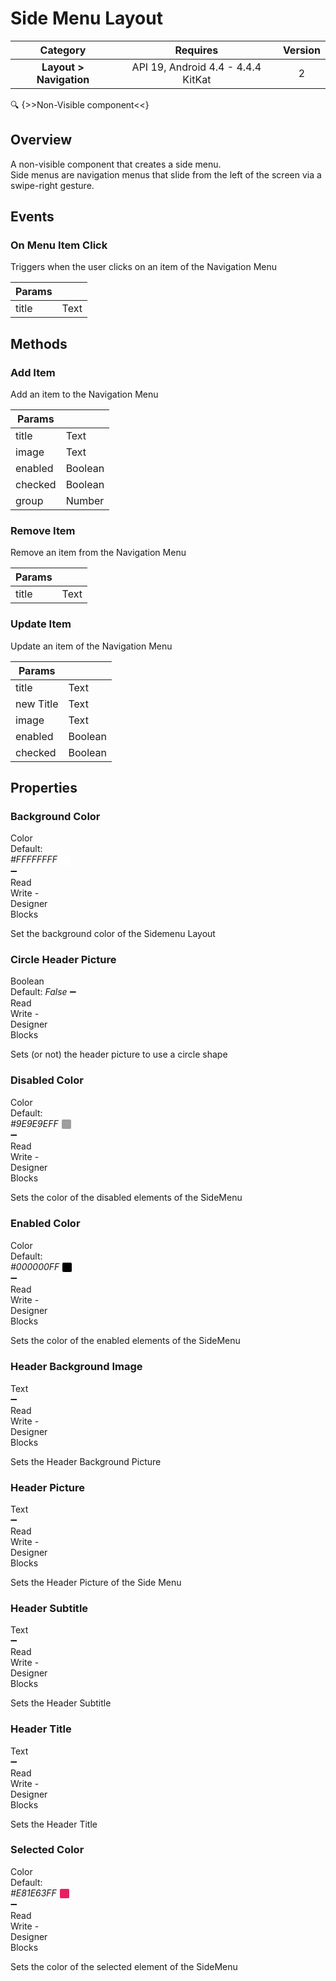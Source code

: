 # Side Menu Layout

| Category | Requires | Version |
|:--------:|:-------:|:--------:|
|**Layout > Navigation**|<span class="chip chip-any">API 19, Android 4.4 - 4.4.4 KitKat</span>|<span class="chip chip-number">2</span>|

:mag: {>>Non-Visible component<<}

## Overview

A non-visible component that creates a side menu.   
Side menus are navigation menus that slide from the left of the screen via a swipe-right gesture.

## Events

### On Menu Item Click

Triggers when the user clicks on an item of the Navigation Menu

<div class="block" ai2-block="event" not-rendered="true" value="%7B%22componentName%22:%20%22Side%20Menu%20Layout%22,%20%22name%22:%20%22On%20Menu%20Item%20Click%22,%20%22param%22:%20%5B%22title%22%5D%7D"></div>

| Params | []() |
|--------|------|
|title|<span class="chip chip-text">Text</span>|

## Methods

### Add Item

Add an item to the Navigation Menu

<div class="block" ai2-block="method" not-rendered="true" value="%7B%22componentName%22:%20%22Side%20Menu%20Layout%22,%20%22name%22:%20%22Add%20Item%22,%20%22output%22:%20false,%20%22param%22:%20%5B%22title%22,%20%22image%22,%20%22enabled%22,%20%22checked%22,%20%22group%22%5D%7D"></div>

| Params | []() |
|--------|------|
|title|<span class="chip chip-text">Text</span>|
|image|<span class="chip chip-text">Text</span>|
|enabled|<span class="chip chip-boolean">Boolean</span>|
|checked|<span class="chip chip-boolean">Boolean</span>|
|group|<span class="chip chip-number">Number</span>|

### Remove Item

Remove an item from the Navigation Menu

<div class="block" ai2-block="method" not-rendered="true" value="%7B%22componentName%22:%20%22Side%20Menu%20Layout%22,%20%22name%22:%20%22Remove%20Item%22,%20%22output%22:%20false,%20%22param%22:%20%5B%22title%22%5D%7D"></div>

| Params | []() |
|--------|------|
|title|<span class="chip chip-text">Text</span>|

### Update Item

Update an item of the Navigation Menu

<div class="block" ai2-block="method" not-rendered="true" value="%7B%22componentName%22:%20%22Side%20Menu%20Layout%22,%20%22name%22:%20%22Update%20Item%22,%20%22output%22:%20false,%20%22param%22:%20%5B%22title%22,%20%22new%20Title%22,%20%22image%22,%20%22enabled%22,%20%22checked%22%5D%7D"></div>

| Params | []() |
|--------|------|
|title|<span class="chip chip-text">Text</span>|
|new Title|<span class="chip chip-text">Text</span>|
|image|<span class="chip chip-text">Text</span>|
|enabled|<span class="chip chip-boolean">Boolean</span>|
|checked|<span class="chip chip-boolean">Boolean</span>|

## Properties

### Background Color

<span style="user-select: none; white-space:pre-wrap;"><span class="chip chip-color">Color</span> <span class="chip chip-color">Default: <i>#FFFFFFFF</i>&nbsp;<span style="width: 15px; height: 15px; margin: auto; display: inline-block; border: 1px solid white; vertical-align: middle; border-radius: 3px; background-color: #FFFFFF;"></span></span> :heavy_minus_sign: <span class="chip chip-rw">Read</span> <span class="chip chip-rw">Write</span>  - <span class="chip chip-bd">Designer</span> <span class="chip chip-bd">Blocks</span></span>

Set the background color of the Sidemenu Layout

<div class="block" ai2-block="property" not-rendered="true" value="%7B%22componentName%22:%20%22Side%20Menu%20Layout%22,%20%22name%22:%20%22Background%20Color%22,%20%22getter%22:%20true%7D"></div>
<div class="block" ai2-block="property" not-rendered="true" value="%7B%22componentName%22:%20%22Side%20Menu%20Layout%22,%20%22name%22:%20%22Background%20Color%22,%20%22getter%22:%20false%7D"></div>

### Circle Header Picture

<span style="user-select: none; white-space:pre-wrap;"><span class="chip chip-boolean">Boolean</span> <span class="chip chip-boolean">Default: <i>False</i></span> :heavy_minus_sign: <span class="chip chip-rw">Read</span> <span class="chip chip-rw">Write</span>  - <span class="chip chip-bd">Designer</span> <span class="chip chip-bd">Blocks</span></span>

Sets (or not) the header picture to use a circle shape

<div class="block" ai2-block="property" not-rendered="true" value="%7B%22componentName%22:%20%22Side%20Menu%20Layout%22,%20%22name%22:%20%22Circle%20Header%20Picture%22,%20%22getter%22:%20true%7D"></div>
<div class="block" ai2-block="property" not-rendered="true" value="%7B%22componentName%22:%20%22Side%20Menu%20Layout%22,%20%22name%22:%20%22Circle%20Header%20Picture%22,%20%22getter%22:%20false%7D"></div>

### Disabled Color

<span style="user-select: none; white-space:pre-wrap;"><span class="chip chip-color">Color</span> <span class="chip chip-color">Default: <i>#9E9E9EFF</i>&nbsp;<span style="width: 15px; height: 15px; margin: auto; display: inline-block; border: 1px solid white; vertical-align: middle; border-radius: 3px; background-color: #9E9E9E;"></span></span> :heavy_minus_sign: <span class="chip chip-rw">Read</span> <span class="chip chip-rw">Write</span>  - <span class="chip chip-bd">Designer</span> <span class="chip chip-bd">Blocks</span></span>

Sets the color of the disabled elements of the SideMenu

<div class="block" ai2-block="property" not-rendered="true" value="%7B%22componentName%22:%20%22Side%20Menu%20Layout%22,%20%22name%22:%20%22Disabled%20Color%22,%20%22getter%22:%20true%7D"></div>
<div class="block" ai2-block="property" not-rendered="true" value="%7B%22componentName%22:%20%22Side%20Menu%20Layout%22,%20%22name%22:%20%22Disabled%20Color%22,%20%22getter%22:%20false%7D"></div>

### Enabled Color

<span style="user-select: none; white-space:pre-wrap;"><span class="chip chip-color">Color</span> <span class="chip chip-color">Default: <i>#000000FF</i>&nbsp;<span style="width: 15px; height: 15px; margin: auto; display: inline-block; border: 1px solid white; vertical-align: middle; border-radius: 3px; background-color: #000000;"></span></span> :heavy_minus_sign: <span class="chip chip-rw">Read</span> <span class="chip chip-rw">Write</span>  - <span class="chip chip-bd">Designer</span> <span class="chip chip-bd">Blocks</span></span>

Sets the color of the enabled elements of the SideMenu

<div class="block" ai2-block="property" not-rendered="true" value="%7B%22componentName%22:%20%22Side%20Menu%20Layout%22,%20%22name%22:%20%22Enabled%20Color%22,%20%22getter%22:%20true%7D"></div>
<div class="block" ai2-block="property" not-rendered="true" value="%7B%22componentName%22:%20%22Side%20Menu%20Layout%22,%20%22name%22:%20%22Enabled%20Color%22,%20%22getter%22:%20false%7D"></div>

### Header Background Image

<span style="user-select: none; white-space:pre-wrap;"><span class="chip chip-text">Text</span> :heavy_minus_sign: <span class="chip chip-rw">Read</span> <span class="chip chip-rw">Write</span>  - <span class="chip chip-bd">Designer</span> <span class="chip chip-bd">Blocks</span></span>

Sets the Header Background Picture

<div class="block" ai2-block="property" not-rendered="true" value="%7B%22componentName%22:%20%22Side%20Menu%20Layout%22,%20%22name%22:%20%22Header%20Background%20Image%22,%20%22getter%22:%20true%7D"></div>
<div class="block" ai2-block="property" not-rendered="true" value="%7B%22componentName%22:%20%22Side%20Menu%20Layout%22,%20%22name%22:%20%22Header%20Background%20Image%22,%20%22getter%22:%20false%7D"></div>

### Header Picture

<span style="user-select: none; white-space:pre-wrap;"><span class="chip chip-text">Text</span> :heavy_minus_sign: <span class="chip chip-rw">Read</span> <span class="chip chip-rw">Write</span>  - <span class="chip chip-bd">Designer</span> <span class="chip chip-bd">Blocks</span></span>

Sets the Header Picture of the Side Menu

<div class="block" ai2-block="property" not-rendered="true" value="%7B%22componentName%22:%20%22Side%20Menu%20Layout%22,%20%22name%22:%20%22Header%20Picture%22,%20%22getter%22:%20true%7D"></div>
<div class="block" ai2-block="property" not-rendered="true" value="%7B%22componentName%22:%20%22Side%20Menu%20Layout%22,%20%22name%22:%20%22Header%20Picture%22,%20%22getter%22:%20false%7D"></div>

### Header Subtitle

<span style="user-select: none; white-space:pre-wrap;"><span class="chip chip-text">Text</span> :heavy_minus_sign: <span class="chip chip-rw">Read</span> <span class="chip chip-rw">Write</span>  - <span class="chip chip-bd">Designer</span> <span class="chip chip-bd">Blocks</span></span>

Sets the Header Subtitle

<div class="block" ai2-block="property" not-rendered="true" value="%7B%22componentName%22:%20%22Side%20Menu%20Layout%22,%20%22name%22:%20%22Header%20Subtitle%22,%20%22getter%22:%20true%7D"></div>
<div class="block" ai2-block="property" not-rendered="true" value="%7B%22componentName%22:%20%22Side%20Menu%20Layout%22,%20%22name%22:%20%22Header%20Subtitle%22,%20%22getter%22:%20false%7D"></div>

### Header Title

<span style="user-select: none; white-space:pre-wrap;"><span class="chip chip-text">Text</span> :heavy_minus_sign: <span class="chip chip-rw">Read</span> <span class="chip chip-rw">Write</span>  - <span class="chip chip-bd">Designer</span> <span class="chip chip-bd">Blocks</span></span>

Sets the Header Title

<div class="block" ai2-block="property" not-rendered="true" value="%7B%22componentName%22:%20%22Side%20Menu%20Layout%22,%20%22name%22:%20%22Header%20Title%22,%20%22getter%22:%20true%7D"></div>
<div class="block" ai2-block="property" not-rendered="true" value="%7B%22componentName%22:%20%22Side%20Menu%20Layout%22,%20%22name%22:%20%22Header%20Title%22,%20%22getter%22:%20false%7D"></div>

### Selected Color

<span style="user-select: none; white-space:pre-wrap;"><span class="chip chip-color">Color</span> <span class="chip chip-color">Default: <i>#E81E63FF</i>&nbsp;<span style="width: 15px; height: 15px; margin: auto; display: inline-block; border: 1px solid white; vertical-align: middle; border-radius: 3px; background-color: #E81E63;"></span></span> :heavy_minus_sign: <span class="chip chip-rw">Read</span> <span class="chip chip-rw">Write</span>  - <span class="chip chip-bd">Designer</span> <span class="chip chip-bd">Blocks</span></span>

Sets the color of the selected element of the SideMenu

<div class="block" ai2-block="property" not-rendered="true" value="%7B%22componentName%22:%20%22Side%20Menu%20Layout%22,%20%22name%22:%20%22Selected%20Color%22,%20%22getter%22:%20true%7D"></div>
<div class="block" ai2-block="property" not-rendered="true" value="%7B%22componentName%22:%20%22Side%20Menu%20Layout%22,%20%22name%22:%20%22Selected%20Color%22,%20%22getter%22:%20false%7D"></div>
